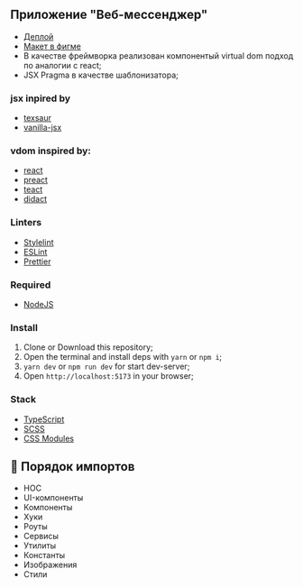 ## Приложение "Веб-мессенджер"

- [Деплой](https://deploy-preview-1--stirring-dango-368814.netlify.app/)
- [Макет в фигме](https://www.figma.com/file/BjvmAkvEcTt5tF85e8eE2g/CHAT_MY?type=design&node-id=0-1&mode=design&t=GpEcyIxQIXzyelPT-0)
- В качестве фреймворка реализован компонентый virtual dom подход по аналогии с react;
- JSX Pragma в качестве шаблонизатора;

### jsx inpired by

- [texsaur](https://github.com/ConnorJamesLow/texsaur/tree/main)
- [vanilla-jsx](https://medium.com/front-end-weekly/vanilla-jsx-28ff15e82de8)

### vdom inspired by:

- [react](https://github.com/reactjs/react.dev)
- [preact](https://github.com/preactjs/preact)
- [teact](https://github.com/Ajaxy/teact)
- [didact](https://github.com/pomber/didact)

### Linters

- [Stylelint](https://stylelint.io/)
- [ESLint](https://eslint.org/)
- [Prettier](https://prettier.io/)

### Required

- [NodeJS](https://nodejs.org/en/)

### Install

1. Clone or Download this repository;
2. Open the terminal and install deps with `yarn` or `npm i`;
3. `yarn dev` or `npm run dev` for start dev-server;
4. Open `http://localhost:5173` in your browser;

### Stack

- [TypeScript](https://www.typescriptlang.org/)
- [SCSS](https://sass-lang.com/)
- [CSS Modules](https://github.com/css-modules/css-modules)

## 🐣 Порядок импортов

- HOC
- UI-компоненты
- Компоненты
- Хуки
- Роуты
- Сервисы
- Утилиты
- Константы
- Изображения
- Стили